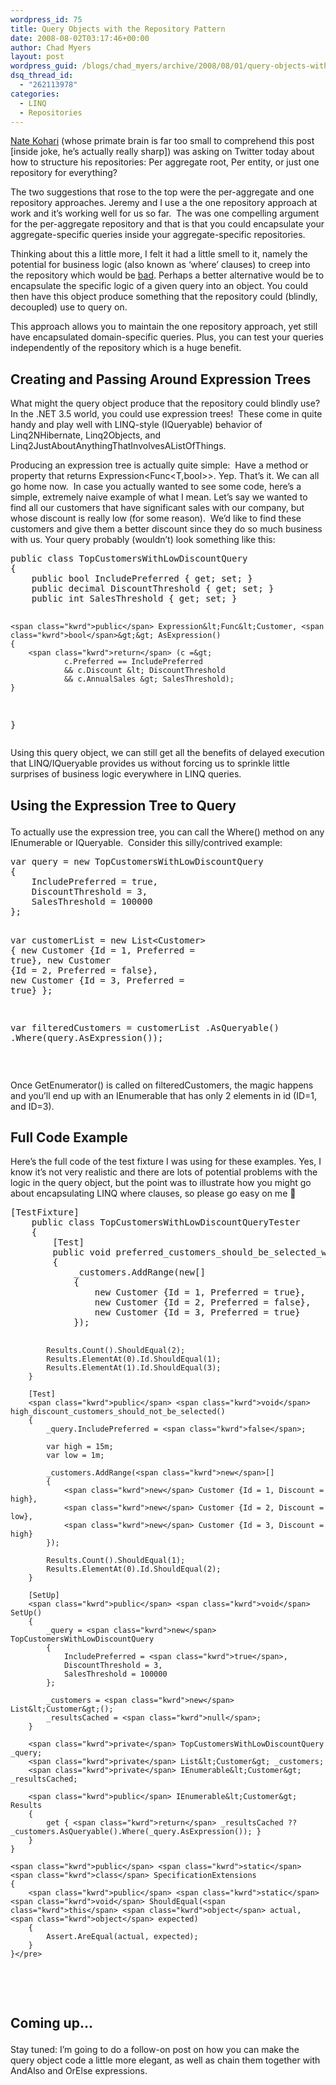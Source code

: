 ```yaml
---
wordpress_id: 75
title: Query Objects with the Repository Pattern
date: 2008-08-02T03:17:46+00:00
author: Chad Myers
layout: post
wordpress_guid: /blogs/chad_myers/archive/2008/08/01/query-objects-with-the-repository-pattern.aspx
dsq_thread_id:
  - "262113978"
categories:
  - LINQ
  - Repositories
---
```

[Nate Kohari](http://kohari.org/) (whose primate brain is far too small to comprehend this post [inside joke, he’s actually really sharp]) was asking on Twitter today about how to structure his repositories: Per aggregate root, Per entity, or just one repository for everything?

The two suggestions that rose to the top were the per-aggregate and one repository approaches. Jeremy and I use a the one repository approach at work and it’s working well for us so far.&#160; The was one compelling argument for the per-aggregate repository and that is that you could encapsulate your aggregate-specific queries inside your aggregate-specific repositories.

Thinking about this a little more, I felt it had a little smell to it, namely the potential for business logic (also known as ‘where’ clauses) to creep into the repository which would be [bad](http://en.wikipedia.org/wiki/Proton_pack#Crossing_the_Streams). Perhaps a better alternative would be to encapsulate the specific logic of a given query into an object. You could then have this object produce something that the repository could (blindly, decoupled) use to query on. 

This approach allows you to maintain the one repository approach, yet still have encapsulated domain-specific queries. Plus, you can test your queries independently of the repository which is a huge benefit.

## Creating and Passing Around Expression Trees

What might the query object produce that the repository could blindly use?&#160; In the .NET 3.5 world, you could use expression trees!&#160; These come in quite handy and play well with LINQ-style (IQueryable) behavior of Linq2NHibernate, Linq2Objects, and Linq2JustAboutAnythingThatInvolvesAListOfThings.

Producing an expression tree is actually quite simple:&#160; Have a method or property that returns Expression<Func<T,bool>>. Yep. That’s it. We can all go home now.&#160; In case you actually wanted to see some code, here’s a simple, extremely naive example of what I mean. Let’s say we wanted to find all our customers that have significant sales with our company, but whose discount is really low (for some reason).&#160; We’d like to find these customers and give them a better discount since they do so much business with us. Your query probably (wouldn’t) look something like this:

<div class="csharpcode-wrapper">
  <pre><span class="kwrd">public</span> <span class="kwrd">class</span> TopCustomersWithLowDiscountQuery
{
    <span class="kwrd">public</span> <span class="kwrd">bool</span> IncludePreferred { get; set; }
    <span class="kwrd">public</span> <span class="kwrd">decimal</span> DiscountThreshold { get; set; }
    <span class="kwrd">public</span> <span class="kwrd">int</span> SalesThreshold { get; set; }

    <span class="kwrd">public</span> Expression&lt;Func&lt;Customer, <span class="kwrd">bool</span>&gt;&gt; AsExpression()
    {
        <span class="kwrd">return</span> (c =&gt;
                c.Preferred == IncludePreferred
                && c.Discount &lt; DiscountThreshold
                && c.AnnualSales &gt; SalesThreshold);
    }
}</pre>
</div>

Using this query object, we can still get all the benefits of delayed execution that LINQ/IQueryable provides us without forcing us to sprinkle little surprises of business logic everywhere in LINQ queries.

## Using the Expression Tree to Query</p> </p> </p> </p> </p> </p> </p> </p> </p> </p> </p> </p> </p> 

To actually use the expression tree, you can call the Where() method on any IEnumerable<T> or IQueryable<T>.&#160; Consider this silly/contrived example:

<div class="csharpcode-wrapper">
  <pre>var query = <span class="kwrd">new</span> TopCustomersWithLowDiscountQuery
{
    IncludePreferred = <span class="kwrd">true</span>,
    DiscountThreshold = 3,
    SalesThreshold = 100000
};

var customerList = <span class="kwrd">new</span> List&lt;Customer&gt;
{
    <span class="kwrd">new</span> Customer {Id = 1, Preferred = <span class="kwrd">true</span>},
    <span class="kwrd">new</span> Customer {Id = 2, Preferred = <span class="kwrd">false</span>},
    <span class="kwrd">new</span> Customer {Id = 3, Preferred = <span class="kwrd">true</span>}
};

var filteredCustomers = 
    customerList
        .AsQueryable()
        .Where(query.AsExpression());</pre>
</div>

&#160;

Once GetEnumerator() is called on filteredCustomers, the magic happens and you’ll end up with an IEnumerable<T> that has only 2 elements in id (ID=1, and ID=3).</p> 

## Full Code Example

Here’s the full code of the test fixture I was using for these examples. Yes, I know it’s not very realistic and there are lots of potential problems with the logic in the query object, but the point was to illustrate how you might go about encapsulating LINQ where clauses, so please go easy on me 🙂

<div class="csharpcode-wrapper">
  <pre>[TestFixture]
    <span class="kwrd">public</span> <span class="kwrd">class</span> TopCustomersWithLowDiscountQueryTester
    {
        [Test]
        <span class="kwrd">public</span> <span class="kwrd">void</span> preferred_customers_should_be_selected_when_IncludePreferred_is_true()
        {
            _customers.AddRange(<span class="kwrd">new</span>[]
            {
                <span class="kwrd">new</span> Customer {Id = 1, Preferred = <span class="kwrd">true</span>},
                <span class="kwrd">new</span> Customer {Id = 2, Preferred = <span class="kwrd">false</span>},
                <span class="kwrd">new</span> Customer {Id = 3, Preferred = <span class="kwrd">true</span>}
            });

            Results.Count().ShouldEqual(2);
            Results.ElementAt(0).Id.ShouldEqual(1);
            Results.ElementAt(1).Id.ShouldEqual(3);
        }

        [Test]
        <span class="kwrd">public</span> <span class="kwrd">void</span> high_discount_customers_should_not_be_selected()
        {
            _query.IncludePreferred = <span class="kwrd">false</span>;

            var high = 15m;
            var low = 1m;

            _customers.AddRange(<span class="kwrd">new</span>[]
            {
                <span class="kwrd">new</span> Customer {Id = 1, Discount = high},
                <span class="kwrd">new</span> Customer {Id = 2, Discount = low},
                <span class="kwrd">new</span> Customer {Id = 3, Discount = high}
            });

            Results.Count().ShouldEqual(1);
            Results.ElementAt(0).Id.ShouldEqual(2);
        }

        [SetUp]
        <span class="kwrd">public</span> <span class="kwrd">void</span> SetUp()
        {
            _query = <span class="kwrd">new</span> TopCustomersWithLowDiscountQuery
            {
                IncludePreferred = <span class="kwrd">true</span>,
                DiscountThreshold = 3,
                SalesThreshold = 100000
            };

            _customers = <span class="kwrd">new</span> List&lt;Customer&gt;();
            _resultsCached = <span class="kwrd">null</span>;
        }

        <span class="kwrd">private</span> TopCustomersWithLowDiscountQuery _query;
        <span class="kwrd">private</span> List&lt;Customer&gt; _customers;
        <span class="kwrd">private</span> IEnumerable&lt;Customer&gt; _resultsCached;

        <span class="kwrd">public</span> IEnumerable&lt;Customer&gt; Results
        {
            get { <span class="kwrd">return</span> _resultsCached ?? _customers.AsQueryable().Where(_query.AsExpression()); }
        }
    }

    <span class="kwrd">public</span> <span class="kwrd">static</span> <span class="kwrd">class</span> SpecificationExtensions
    {
        <span class="kwrd">public</span> <span class="kwrd">static</span> <span class="kwrd">void</span> ShouldEqual(<span class="kwrd">this</span> <span class="kwrd">object</span> actual, <span class="kwrd">object</span> expected)
        {
            Assert.AreEqual(actual, expected);
        }
    }</pre>
</div>

&#160;

## Coming up…</p> </p> </p> 

Stay tuned: I’m going to do a follow-on post on how you can make the query object code a little more elegant, as well as chain them together with AndAlso and OrElse expressions.
